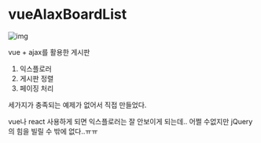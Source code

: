 # vueAlaxBoardList

![img](https://github.com/MaHyuna/vueAlaxBoardList/blob/master/img.PNG?raw=true)


vue + ajax를 활용한 게시판

1. 익스플로러
2. 게시판 정렬
3. 페이징 처리

세가지가 충족되는 예제가 없어서 직접 만들었다.

vue나 react 사용하게 되면 익스플로러는 잘 안보이게 되는데..
어쩔 수없지만 jQuery의 힘을 빌릴 수 밖에 없다..ㅠㅠ 
